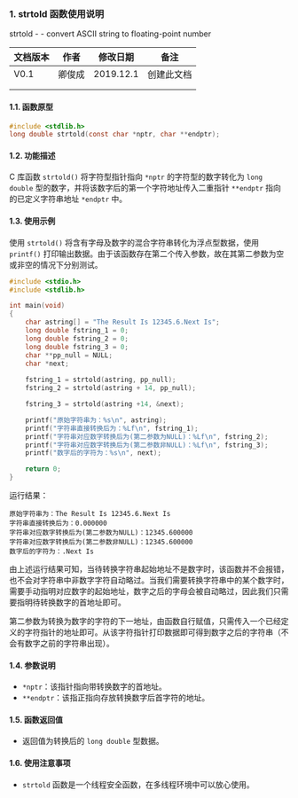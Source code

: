 ### 1. strtold 函数使用说明

strtold - - convert ASCII string to floating-point number



| 文档版本 | 作者   | 修改日期  | 备注       |
| -------- | ------ | --------- | ---------- |
| V0.1     | 卿俊成 | 2019.12.1 | 创建此文档 |
|          |        |           |            |
|          |        |           |            |





#### 1.1. 函数原型

```c
#include <stdlib.h>
long double strtold(const char *nptr, char **endptr);
```



#### 1.2. 功能描述

C 库函数 `strtold()` 将字符型指针指向 `*nptr` 的字符型的数字转化为 `long double` 型的数字，并将该数字后的第一个字符地址传入二重指针 `**endptr` 指向的已定义字符串地址 `*endptr` 中。





#### 1.3. 使用示例

使用 `strtold()` 将含有字母及数字的混合字符串转化为浮点型数据，使用 `printf()` 打印输出数据。由于该函数存在第二个传入参数，故在其第二参数为空或非空的情况下分别测试。

```c
#include <stdio.h>
#include <stdlib.h>

int main(void)
{
	char astring[] = "The Result Is 12345.6.Next Is";
	long double fstring_1 = 0;
	long double fstring_2 = 0;
	long double fstring_3 = 0;
	char **pp_null = NULL;
	char *next;
	
	fstring_1 = strtold(astring, pp_null);
	fstring_2 = strtold(astring + 14, pp_null);

	fstring_3 = strtold(astring +14, &next);

	printf("原始字符串为：%s\n", astring);
	printf("字符串直接转换后为：%Lf\n", fstring_1);
	printf("字符串对应数字转换后为(第二参数为NULL)：%Lf\n", fstring_2);
	printf("字符串对应数字转换后为(第二参数非NULL)：%Lf\n", fstring_3);
	printf("数字后的字符为：%s\n", next);

	return 0;
}
```

运行结果：

```
原始字符串为：The Result Is 12345.6.Next Is
字符串直接转换后为：0.000000
字符串对应数字转换后为(第二参数为NULL)：12345.600000
字符串对应数字转换后为(第二参数非NULL)：12345.600000
数字后的字符为：.Next Is
```

由上述运行结果可知，当待转换字符串起始地址不是数字时，该函数并不会报错，也不会对字符串中非数字字符自动略过。当我们需要转换字符串中的某个数字时，需要手动指明对应数字的起始地址，数字之后的字母会被自动略过，因此我们只需要指明待转换数字的首地址即可。

第二参数为转换为数字的字符的下一地址，由函数自行赋值，只需传入一个已经定义的字符指针的地址即可。从该字符指针打印数据即可得到数字之后的字符串（不会有数字之前的字符串出现）。





#### 1.4. 参数说明

- `*nptr`：该指针指向带转换数字的首地址。
- `**endptr`：该指正指向存放转换数字后首字符的地址。







#### 1.5. 函数返回值

- 返回值为转换后的 `long double` 型数据。







#### 1.6. 使用注意事项

- `strtold` 函数是一个线程安全函数，在多线程环境中可以放心使用。
